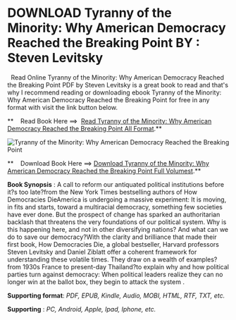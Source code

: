  **DOWNLOAD Tyranny of the Minority: Why American Democracy Reached the Breaking Point BY : Steven Levitsky**
============================================================================================================

  Read Online Tyranny of the Minority: Why American Democracy Reached the Breaking Point PDF by Steven Levitsky is a great book to read and that's why I recommend reading or downloading ebook Tyranny of the Minority: Why American Democracy Reached the Breaking Point for free in any format with visit the link button below.

**    Read Book Here ==>  [Read Tyranny of the Minority: Why American Democracy Reached the Breaking Point All Format](https://goodreadbook.site/?book=0593443071).**

![Tyranny of the Minority: Why American Democracy Reached the Breaking Point](https://i.gr-assets.com/images/S/compressed.photo.goodreads.com/books/1688418207l/122769171.jpg)

**    Download Book Here ==> [Download Tyranny of the Minority: Why American Democracy Reached the Breaking Point Full Volumest](https://goodreadbook.site/?book=0593443071).**

**Book Synopsis** : A call to reform our antiquated political institutions before it?s too late?from the New York Times bestselling authors of How Democracies DieAmerica is undergoing a massive experiment: It is moving, in fits and starts, toward a multiracial democracy, something few societies have ever done. But the prospect of change has sparked an authoritarian backlash that threatens the very foundations of our political system. Why is this happening here, and not in other diversifying nations? And what can we do to save our democracy?With the clarity and brilliance that made their first book, How Democracies Die, a global bestseller, Harvard professors Steven Levitsky and Daniel Ziblatt offer a coherent framework for understanding these volatile times. They draw on a wealth of examples?from 1930s France to present-day Thailand?to explain why and how political parties turn against democracy: When political leaders realize they can no longer win at the ballot box, they begin to attack the system .

**Supporting format**: _PDF, EPUB, Kindle, Audio, MOBI, HTML, RTF, TXT, etc._

**Supporting** : _PC, Android, Apple, Ipad, Iphone, etc._